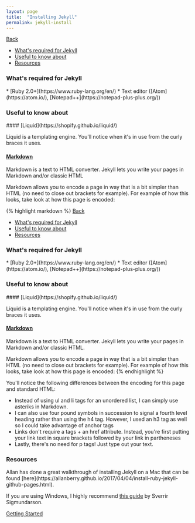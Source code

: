 ```yaml
---
layout: page
title:  "Installing Jekyll"
permalink: jekyll-install
---
```

[Back](/jekyll-intro)

* [What's required for Jekyll](#required)
* [Useful to know about](#useful-know)
* [Resources](#resources)

<h3 id="required">What's required for Jekyll</h3>
* [Ruby 2.0+](https://www.ruby-lang.org/en/)
* Text editor ([Atom](https://atom.io/), [Notepad++](https://notepad-plus-plus.org/))

<h3 id="useful-know">Useful to know about </h3>
#### [Liquid](https://shopify.github.io/liquid/)

Liquid is a templating engine. You'll notice when it's in use from the curly braces it uses.

#### [Markdown](https://daringfireball.net/projects/markdown/basics)
Markdown is a text to HTML converter. Jekyll lets you write your pages in Markdown and/or classic HTML

Markdown allows you to encode a page in way that is a bit simpler than HTML (no need to close out brackets for example). For example of how this looks, take look at how this page is encoded:

{% highlight markdown %}
[Back](/jekyll-intro)

* [What's required for Jekyll](#required)
* [Useful to know about](#useful-know)
* [Resources](#resources)

<h3 id="required">What's required for Jekyll</h3>
* [Ruby 2.0+](https://www.ruby-lang.org/en/)
* Text editor ([Atom](https://atom.io/), [Notepad++](https://notepad-plus-plus.org/))

<h3 id="useful-know">Useful to know about </h3>
#### [Liquid](https://shopify.github.io/liquid/)

Liquid is a templating engine. You'll notice when it's in use from the curly braces it uses.

#### [Markdown](https://daringfireball.net/projects/markdown/basics)
Markdown is a text to HTML converter. Jekyll lets you write your pages in Markdown and/or classic HTML.

Markdown allows you to encode a page in way that is a bit simpler than HTML (no need to close out brackets for example). For example of how this looks, take look at how this page is encoded:
{% endhighlight %}

You'll notice the following differences between the encoding for this page and standard HTML:
* Instead of using ul and li tags for an unordered list, I can simply use asteriks in Markdown. 
* I can also use four pound symbols in succession to signal a fourth level heading rather than using the h4 tag. However, I used an h3 tag as well so I could take advantage of anchor tags
* Links don't require a tags + an href attribute. Instead, you're first putting your link text in square brackets followed by your link in partheneses
* Lastly, there's no need for p tags! Just type out your text. 

<h3 id="resources">Resources</h3>
Allan has done a great walkthrough of installing Jekyll on a Mac that can be found [here](https://allanberry.github.io/2017/04/04/install-ruby-jekyll-github-pages.html).

If you are using Windows, I highly recommend [this guide](https://labs.sverrirs.com/jekyll/) by Sverrir Sigmundarson.

[Getting Started](/getting-started)